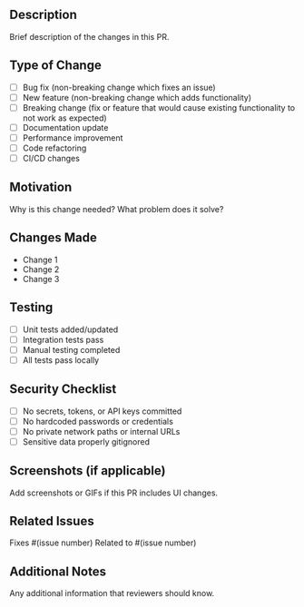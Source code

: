 ## Description

Brief description of the changes in this PR.

## Type of Change

- [ ] Bug fix (non-breaking change which fixes an issue)
- [ ] New feature (non-breaking change which adds functionality)
- [ ] Breaking change (fix or feature that would cause existing functionality to not work as expected)
- [ ] Documentation update
- [ ] Performance improvement
- [ ] Code refactoring
- [ ] CI/CD changes

## Motivation

Why is this change needed? What problem does it solve?

## Changes Made

- Change 1
- Change 2
- Change 3

## Testing

- [ ] Unit tests added/updated
- [ ] Integration tests pass
- [ ] Manual testing completed
- [ ] All tests pass locally

## Security Checklist

- [ ] No secrets, tokens, or API keys committed
- [ ] No hardcoded passwords or credentials
- [ ] No private network paths or internal URLs
- [ ] Sensitive data properly gitignored

## Screenshots (if applicable)

Add screenshots or GIFs if this PR includes UI changes.

## Related Issues

Fixes #(issue number)
Related to #(issue number)

## Additional Notes

Any additional information that reviewers should know.
